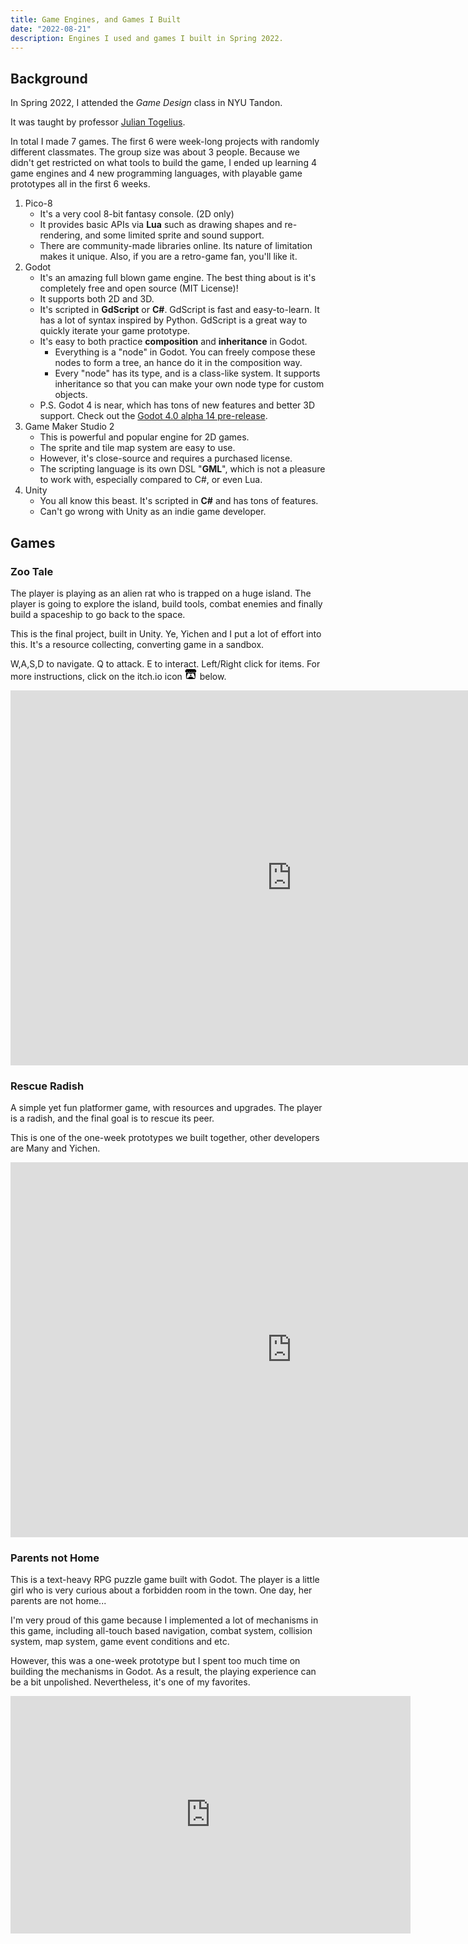 ```yaml
---
title: Game Engines, and Games I Built
date: "2022-08-21"
description: Engines I used and games I built in Spring 2022.
---
```


## Background

In Spring 2022, I attended the _Game Design_ class in
NYU Tandon.

It was taught by professor [Julian Togelius](https://engineering.nyu.edu/faculty/julian-togelius).

In total I made 7 games. The first 6 were week-long projects with
randomly different classmates. The group size was about 3 people.
Because we didn't get restricted on what tools to build the game,
I ended up learning 4 game engines and 4 new programming languages,
with playable game prototypes all in the first 6 weeks.

1. Pico-8
   - It's a very cool 8-bit fantasy console. (2D only)
   - It provides basic APIs via **Lua** such as drawing shapes and re-rendering, and some limited sprite and sound support.
   - There are community-made libraries online. Its nature of limitation makes it unique.
     Also, if you are a retro-game fan, you'll like it.
2. Godot
   - It's an amazing full blown game engine. The best thing about is it's completely free and open source (MIT License)!
   - It supports both 2D and 3D.
   - It's scripted in **GdScript** or **C#**. GdScript is fast and easy-to-learn. It has a lot of syntax inspired by Python. GdScript is a great way to quickly iterate your game prototype.
   - It's easy to both practice **composition** and **inheritance** in Godot.
     - Everything is a "node" in Godot. You can freely compose these nodes to form a tree, an hance do it in the composition way.
     - Every "node" has its type, and is a class-like system. It supports inheritance so that you can make your own node type for custom objects.
   - P.S. Godot 4 is near, which has tons of new features and better 3D support. Check out the [Godot 4.0 alpha 14 pre-release](https://godotengine.org/article/dev-snapshot-godot-4-0-alpha-14).
3. Game Maker Studio 2
   - This is powerful and popular engine for 2D games.
   - The sprite and tile map system are easy to use.
   - However, it's close-source and requires a purchased license.
   - The scripting language is its own DSL "**GML**", which is not a pleasure to work with, especially compared to C#, or even Lua.
4. Unity
   - You all know this beast. It's scripted in **C#** and has tons of features.
   - Can't go wrong with Unity as an indie game developer.

## Games

### Zoo Tale

The player is playing as an alien rat who is trapped on a huge island.
The player is going to explore the island, build tools, combat enemies and finally
build a spaceship to go back to the space.

This is the final project, built in Unity. Ye, Yichen and I put a lot of effort into this.
It's a resource collecting, converting game in a sandbox.

W,A,S,D to navigate. Q to attack. E to interact. Left/Right click for items.
For more instructions, click on the itch.io icon
<svg style="display: inline" width="20" version="1.1" height="17" class="svgicon icon_itchio_new" viewBox="0 0 262.728 235.452" aria-hidden="" role="img"><path d="M31.99 1.365C21.287 7.72.2 31.945 0 38.298v10.516C0 62.144 12.46 73.86 23.773 73.86c13.584 0 24.902-11.258 24.903-24.62 0 13.362 10.93 24.62 24.515 24.62 13.586 0 24.165-11.258 24.165-24.62 0 13.362 11.622 24.62 25.207 24.62h.246c13.586 0 25.208-11.258 25.208-24.62 0 13.362 10.58 24.62 24.164 24.62 13.585 0 24.515-11.258 24.515-24.62 0 13.362 11.32 24.62 24.903 24.62 11.313 0 23.773-11.714 23.773-25.046V38.298c-.2-6.354-21.287-30.58-31.988-36.933C180.118.197 157.056-.005 122.685 0c-34.37.003-81.228.54-90.697 1.365zm65.194 66.217a28.025 28.025 0 0 1-4.78 6.155c-5.128 5.014-12.157 8.122-19.906 8.122a28.482 28.482 0 0 1-19.948-8.126c-1.858-1.82-3.27-3.766-4.563-6.032l-.006.004c-1.292 2.27-3.092 4.215-4.954 6.037a28.5 28.5 0 0 1-19.948 8.12c-.934 0-1.906-.258-2.692-.528-1.092 11.372-1.553 22.24-1.716 30.164l-.002.045c-.02 4.024-.04 7.333-.06 11.93.21 23.86-2.363 77.334 10.52 90.473 19.964 4.655 56.7 6.775 93.555 6.788h.006c36.854-.013 73.59-2.133 93.554-6.788 12.883-13.14 10.31-66.614 10.52-90.474-.022-4.596-.04-7.905-.06-11.93l-.003-.045c-.162-7.926-.623-18.793-1.715-30.165-.786.27-1.757.528-2.692.528a28.5 28.5 0 0 1-19.948-8.12c-1.862-1.822-3.662-3.766-4.955-6.037l-.006-.004c-1.294 2.266-2.705 4.213-4.563 6.032a28.48 28.48 0 0 1-19.947 8.125c-7.748 0-14.778-3.11-19.906-8.123a28.025 28.025 0 0 1-4.78-6.155 27.99 27.99 0 0 1-4.736 6.155 28.49 28.49 0 0 1-19.95 8.124c-.27 0-.54-.012-.81-.02h-.007c-.27.008-.54.02-.813.02a28.49 28.49 0 0 1-19.95-8.123 27.992 27.992 0 0 1-4.736-6.155zm-20.486 26.49l-.002.01h.015c8.113.017 15.32 0 24.25 9.746 7.028-.737 14.372-1.105 21.722-1.094h.006c7.35-.01 14.694.357 21.723 1.094 8.93-9.747 16.137-9.73 24.25-9.746h.014l-.002-.01c3.833 0 19.166 0 29.85 30.007L210 165.244c8.504 30.624-2.723 31.373-16.727 31.4-20.768-.773-32.267-15.855-32.267-30.935-11.496 1.884-24.907 2.826-38.318 2.827h-.006c-13.412 0-26.823-.943-38.318-2.827 0 15.08-11.5 30.162-32.267 30.935-14.004-.027-25.23-.775-16.726-31.4L46.85 124.08c10.684-30.007 26.017-30.007 29.85-30.007zm45.985 23.582v.006c-.02.02-21.863 20.08-25.79 27.215l14.304-.573v12.474c0 .584 5.74.346 11.486.08h.006c5.744.266 11.485.504 11.485-.08v-12.474l14.304.573c-3.928-7.135-25.79-27.215-25.79-27.215v-.006l-.003.002z"></path></svg>
below.

<iframe frameborder="0" src="https://itch.io/embed-upload/5776813?color=333333" allowfullscreen="" width="900" height="600"><a href="https://yalexublue.itch.io/escape-death-isle">Play Zoo Tale on itch.io</a></iframe>

### Rescue Radish

A simple yet fun platformer game, with resources and upgrades.
The player is a radish, and the final goal is to rescue its peer.

This is one of the one-week prototypes we built together, other developers are Many and Yichen.

<iframe frameborder="0" src="https://itch.io/embed-upload/5319054?color=b8e2f2" allowfullscreen="" width="900" height="600"><a href="https://powerfulduck.itch.io/rescue-radish">Play Rescue Radish on itch.io</a></iframe>

### Parents not Home

This is a text-heavy RPG puzzle game built with Godot.
The player is a little girl who is very curious about a forbidden room
in the town. One day, her parents are not home...

I'm very proud of this game because I implemented a lot of mechanisms in this game,
including all-touch based navigation, combat system, collision system,
map system, game event conditions and etc.

However, this was a one-week prototype but I spent too much time
on building the mechanisms in Godot. As a result, the playing experience
can be a bit unpolished. Nevertheless, it's one of my favorites.

<iframe frameborder="0" src="https://itch.io/embed-upload/5364938?color=333333" allowfullscreen="" width="640" height="380"><a href="https://yuyueshihaoren.itch.io/parents-not-home">Play Parents Not Home (Touch friendly) on itch.io</a></iframe>
